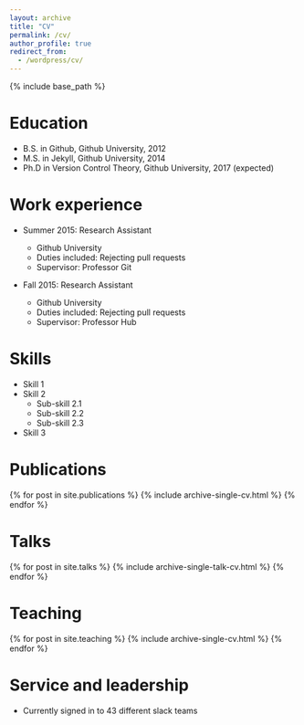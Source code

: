 ```yaml
---
layout: archive
title: "CV"
permalink: /cv/
author_profile: true
redirect_from:
  - /wordpress/cv/
---
```


<!---
Comment: You can freely edit the markdown file in this page, just make sure to not modify
the {% code that is formatted like this %} because it is what turns your markdown files into
summaries for this page.
-->

{% include base_path %}

Education
======
* B.S. in Github, Github University, 2012
* M.S. in Jekyll, Github University, 2014
* Ph.D in Version Control Theory, Github University, 2017 (expected)

Work experience
======
* Summer 2015: Research Assistant
  * Github University
  * Duties included: Rejecting pull requests
  * Supervisor: Professor Git

* Fall 2015: Research Assistant
  * Github University
  * Duties included: Rejecting pull requests
  * Supervisor: Professor Hub

Skills
======
* Skill 1
* Skill 2
  * Sub-skill 2.1
  * Sub-skill 2.2
  * Sub-skill 2.3
* Skill 3

Publications
======
  {% for post in site.publications %}
    {% include archive-single-cv.html %}
  {% endfor %}

Talks
======
  {% for post in site.talks %}
    {% include archive-single-talk-cv.html %}
  {% endfor %}

Teaching
======
  {% for post in site.teaching %}
    {% include archive-single-cv.html %}
  {% endfor %}
  
Service and leadership
======
* Currently signed in to 43 different slack teams
